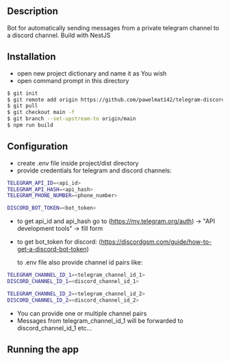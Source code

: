 ## Description

Bot for automatically sending messages from a private telegram channel to a discord channel. Build with NestJS

## Installation

* open new project dictionary and name it as You wish
* open command prompt in this directory
```bash
$ git init
$ git remote add origin https://github.com/pawelmat142/telegram-discord-bot.git
$ git pull
$ git checkout main -f
$ git branch --set-upstream-to origin/main
$ npm run build
```

## Configuration
* create .env file inside project/dist directory
* provide credentials for telegram and discord channels:
```bash
TELEGRAM_API_ID=<api_id>
TELEGRAM_API_HASH=<api_hash>
TELEGRAM_PHONE_NUMBER=<phone_number>

DISCORD_BOT_TOKEN=<bot_token>
```
* to get api_id and api_hash go to (https://my.telegram.org/auth) ->  "API development tools" -> fill form
* to get bot_token for discord: (https://discordgsm.com/guide/how-to-get-a-discord-bot-token)

  to .env file also provide channel id pairs like:
```bash
TELEGRAM_CHANNEL_ID_1=<telegram_channel_id_1>
DISCORD_CHANNEL_ID_1=<discord_channel_id_1>

TELEGRAM_CHANNEL_ID_2=<telegram_channel_id_2>
DISCORD_CHANNEL_ID_2=<discord_channel_id_2>
```
* You can provide one or multiple channel pairs
* Messages from telegram_channel_id_1 will be forwarded to discord_channel_id_1 etc...

## Running the app



